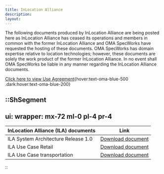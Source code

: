 ```yaml
---
title: InLocation Alliance
description:
layout: 
---
```


The following documents produced by InLocation Alliance are being posted here as InLocation Alliance has ceased its operations and members in common with the former InLocation Alliance and OMA SpecWorks have requested the hosting of these documents. OMA SpecWorks has domain expertise relative to location technologies; however, these documents are solely the work product of the former InLocation Alliance. In no event shall OMA SpecWorks be liable in any manner regarding the InLocation Alliance documents.


[Click here to view Use Agreement](/omaspecworks/about/policies-terms){hover:text-oma-blue-500 .dark:hover:text-oma-blue-200}

::ShSegment
---
ui:
    wrapper: mx-72 ml-0 pl-4 pr-4
---
<table>
    <thead class="bg-[#00B7C1]">
        <tr>
            <th class="text-left pl-2 pt-2 text-white dark:text-black">InLocation Alliance (ILA) documents</th>
            <th class="text-left text-white dark:text-black">Link</th>
        </tr>
    </thead>
    <tbody class="bg-[#F5F2ED]">
        <tr>
            <td class="pl-2 pt-2 dark:text-black">ILA System Architecture Release 1.0</td>
            <td><a href="http://www.openmobilealliance.org/tech/affiliates/ila/ILA_System_Architecture_Release%201.0.pdf" target="_blank" class="not-prose hover:text-oma-blue-500 dark:hover:text-oma-blue-200 dark:text-black">Download document</a></td>
        </tr>
        <tr>
            <td class="pl-2 pt-2 dark:text-black">ILA Use Case Retail</td>
            <td><a href="http://www.openmobilealliance.org/tech/affiliates/ila/ILA_Use_Case_Retail.pdf" target="_blank" class="not-prose hover:text-oma-blue-500 dark:hover:text-oma-blue-200 dark:text-black">Download document</a></td>
        </tr>
        <tr>
            <td class="pl-2 pt-2 dark:text-black">ILA Use Case transportation</td>
            <td><a href="https://www.openmobilealliance.org/tech/affiliates/ila/ILA_Use_Case_transportation.pdf" target="_blank" class="not-prose hover:text-oma-blue-500 dark:hover:text-oma-blue-200 dark:text-black">Download document</a></td><!--last row-->
        </tr>
    </tbody>
</table>
::